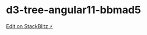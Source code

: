 # d3-tree-angular11-bbmad5

[Edit on StackBlitz ⚡️](https://stackblitz.com/edit/d3-tree-angular11-bbmad5)